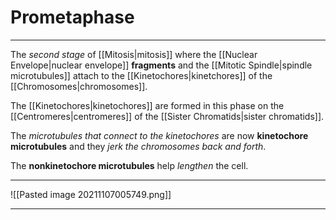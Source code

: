 # Prometaphase
---
The *second stage* of [[Mitosis|mitosis]] where the [[Nuclear Envelope|nuclear envelope]] **fragments** and the [[Mitotic Spindle|spindle microtubules]] attach to the [[Kinetochores|kinetchores]] of the [[Chromosomes|chromosomes]].

The [[Kinetochores|kinetochores]] are formed in this phase on the [[Centromeres|centromeres]] of the [[Sister Chromatids|sister chromatids]].

The *microtubules that connect to the kinetochores* are now **kinetochore microtubules** and they *jerk the chromosomes back and forth*.

The **nonkinetochore microtubules** help *lengthen* the cell.

---

![[Pasted image 20211107005749.png]]

---